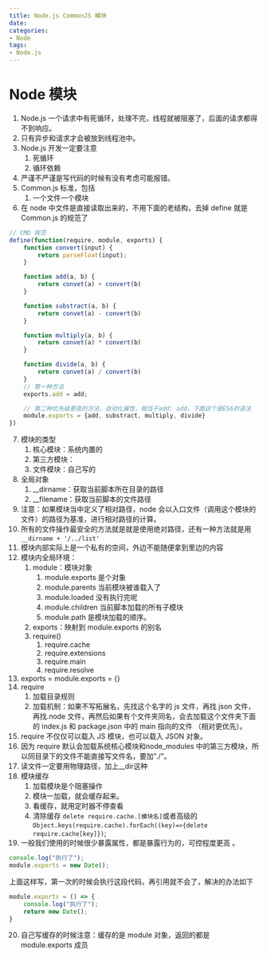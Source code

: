 ```yaml
---
title: Node.js CommonJS 模块
date: 
categories:
- Node
tags:
- Node.js
---
```


# Node 模块

1. Node.js 一个请求中有死循环，处理不完，线程就被阻塞了，后面的请求都得不到响应。
2. 只有异步和请求才会被放到线程池中。
3. Node.js 开发一定要注意
   1. 死循环
   2. 循环依赖
4. 严谨不严谨是写代码的时候有没有考虑可能报错。
5. Common.js 标准，包括
   1. 一个文件一个模块
6. 在 node 中文件是直接读取出来的，不用下面的老结构，去掉 define 就是 Common.js 的规范了

```javascript
// CMD 规范
define(function(require, module, exports) {
    function convert(input) {
        return parseFloat(input);
    }

    function add(a, b) {
        return convet(a) + convert(b)
    }

    function substract(a, b) {
        return convet(a) - convert(b)
    }

    function multiply(a, b) {
        return convet(a) * convert(b)
    }

    function divide(a, b) {
        return convet(a) / convert(b)
    }
    // 第一种方法
    exports.add = add;

    // 第二种优先级更高的方法，自动化属性，相当于add: add，下面这个是ES6的语法
    module.exports = {add, substract, multiply, divide}
})
```

7. 模块的类型
   1. 核心模块：系统内置的
   2. 第三方模块：
   3. 文件模块：自己写的
8. 全局对象
   1. __dirname：获取当前脚本所在目录的路径
   2. __filename：获取当前脚本的文件路径
9. 注意：如果模块当中定义了相对路径，node 会以入口文件（调用这个模块的文件）的路径为基准，进行相对路径的计算。
10. 所有的文件操作最安全的方法就是就是使用绝对路径，还有一种方法就是用 `__dirname + '/../list'`
11. 模块内部实际上是一个私有的空间，外边不能随便拿到里边的内容
12. 模块内全局环境：
    1. module：模块对象
       1. module.exports 是个对象
       2. module.parents 当前模块被谁载入了
       3. module.loaded 没有执行完呢
       4. module.children 当前脚本加载的所有子模块
       5. module.path 是模块加载的顺序。
    2. exports：映射到 module.exports 的别名
    3. require()
       1. require.cache
       2. require.extensions
       3. require.main
       4. require.resolve
13. exports = module.exports = {}
14. require 
    1. 加载目录规则
    2. 加载机制：如果不写拓展名，先找这个名字的 js 文件，再找 json 文件， 再找.node 文件，再然后如果有个文件夹同名，会去加载这个文件夹下面的 index.js 和 package.json 中的 main 指向的文件 （相对更优先）。
15. require 不仅仅可以载入 JS 模块，也可以载入 JSON 对象。
16. 因为 require 默认会加载系统核心模块和node_modules 中的第三方模块，所以同目录下的文件不能直接写文件名，要加"./"。
17. 读文件一定要用物理路径，加上__dir这种
18. 模块缓存
    1. 加载模块是个阻塞操作
    2. 模块一加载，就会缓存起来。
    3. 看缓存，就用定时器不停查看
    4. 清除缓存 `delete require.cache.[模块名]`或者高级的 `Object.keys(require.cache).forEach((key)=>{delete require.cache[key]})`;
19. 一般我们使用的时候很少暴露属性，都是暴露行为的，可控程度更高 。

```js
console.log("执行了");
module.exports = new Date();
```

上面这样写，第一次的时候会执行这段代码，再引用就不会了，解决的办法如下

```js
module.exports = () => {
    console.log("执行了");
    return new Date();
}
```

20. 自己写缓存的时候注意：缓存的是 module 对象，返回的都是 module.exports 成员

